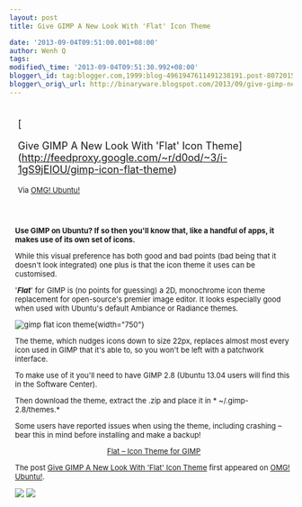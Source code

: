 ```yaml
--- 
layout: post 
title: Give GIMP A New Look With 'Flat' Icon Theme

date: '2013-09-04T09:51:00.001+08:00' 
author: Wenh Q
tags:
modified\_time: '2013-09-04T09:51:30.992+08:00' 
blogger\_id: tag:blogger.com,1999:blog-4961947611491238191.post-807201585085550723
blogger\_orig\_url: http://binaryware.blogspot.com/2013/09/give-gimp-new-look-with-flat-icon-theme.html
---
```

<div style="margin: 10px; padding: 5px;">

<div style="font-size: 18px;">

[

Give GIMP A New Look With 'Flat' Icon
Theme](http://feedproxy.google.com/~r/d0od/~3/i-1gS9jEIOU/gimp-icon-flat-theme)

</div>

<div style="font-size: 13px;">

Via [OMG! Ubuntu!](http://www.omgubuntu.co.uk/)

</div>

</div>

<div style="font-size: 13px; padding: 15px 0 10px 10px;">

**Use GIMP on Ubuntu? If so then you'll know that, like a handful of
apps, it makes use of its own set of icons.**

While this visual preference has both good and bad points (bad being
that it doesn't look integrated) one plus is that the icon theme it uses
can be customised.

'***Flat***' for GIMP is (no points for guessing) a 2D, monochrome icon
theme replacement for open-source's premier image editor. It looks
especially good when used with Ubuntu's default Ambiance or Radiance
themes.

![gimp flat icon
theme](http://th05.deviantart.net/fs70/PRE/f/2013/151/0/c/gimp_icon_theme__flat_by_android272-d679s6z.png){width="750"}

The theme, which nudges icons down to size 22px, replaces almost most
every icon used in GIMP that it's able to, so you won't be left with a
patchwork interface.

To make use of it you'll need to have GIMP 2.8 (Ubuntu 13.04 users will
find this in the Software Center).

Then download the theme, extract the .zip and place it in
*
~/.gimp-2.8/themes.*

Some users have reported issues when using the theme, including crashing
– bear this in mind before installing and make a backup!

<div style="text-align: center;">

[Flat – Icon Theme for
GIMP](http://android272.deviantart.com/art/GIMP-Icon-Theme-Flat-375010811 "gimp flat icon theme ")

</div>

The post [Give GIMP A New Look With 'Flat' Icon
Theme](http://www.omgubuntu.co.uk/2013/09/gimp-icon-flat-theme) first
appeared on [OMG! Ubuntu!](http://www.omgubuntu.co.uk/).

<div>

[![](http://feeds.feedburner.com/~ff/d0od?i=i-1gS9jEIOU:fnN91HcOYKE:wBxX2hOkimM)](http://feeds.feedburner.com/~ff/d0od?a=i-1gS9jEIOU:fnN91HcOYKE:wBxX2hOkimM)
[![](http://feeds.feedburner.com/~ff/d0od?d=I9og5sOYxJI)](http://feeds.feedburner.com/~ff/d0od?a=i-1gS9jEIOU:fnN91HcOYKE:I9og5sOYxJI)

</div>

</div>
